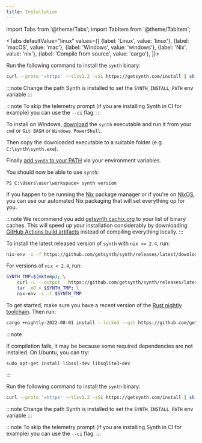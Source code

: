 ```yaml
---
title: Installation
---
```


import Tabs from '@theme/Tabs'; import TabItem from '@theme/TabItem';

<Tabs defaultValue="linux"
values={[
{label: 'Linux', value: 'linux'}, {label: 'macOS', value: 'mac'}, {label: 'Windows', value: 'windows'}, {label: 'Nix', value: 'nix'}, {label: 'Compile from source', value: 'cargo'},
]}>

<TabItem value='linux'>

Run the following command to install the `synth` binary:

```bash
curl --proto '=https' --tlsv1.2 -sSL https://getsynth.com/install | sh
```

:::note
Change the path Synth is installed to set the `SYNTH_INSTALL_PATH` env variable
:::

:::note
To skip the telemetry prompt (if you are installing Synth in CI for example) you can use the `--ci` flag.
:::

</TabItem>

<TabItem value='windows'>

To install on Windows, [download](https://github.com/getsynth/synth/releases/latest/download/synth-windows-latest-x86_64.exe) the `synth` executable and run it from your `cmd` or `Git BASH` or `Windows PowerShell`.

Then copy the downloaded executable to a suitable folder (e.g. `C:\synth\synth.exe`).

Finally [add `synth` to your PATH](https://www.architectryan.com/2018/03/17/add-to-the-path-on-windows-10/) via your environment variables.

You should now be able to use `synth`:

```
PS C:\Users\user\workspace> synth version
```

</TabItem>

<TabItem value='nix'>

If you happen to be running the [Nix](https://nixos.org/download.html#nix-quick-install) package manager or if you're on [NixOS](https://nixos.org/), you can use our automated Nix packaging that will set everything up for you.

:::note
We recommend you add [getsynth.cachix.org](https://app.cachix.org/cache/getsynth) to your list of binary caches. This will speed up your installation considerably by downloading [GitHub Actions build artifacts](https://github.com/getsynth/synth/actions/workflows/cachix.yml) instead of compiling everything locally.
:::

To install the latest released version of `synth` with `nix >= 2.4`, run:

```bash
nix-env -i -f https://github.com/getsynth/synth/releases/latest/download/install-nix
```

For versions of `nix < 2.4`, run:

```bash
SYNTH_TMP=$(mktemp); \
	curl -L --output - https://github.com/getsynth/synth/releases/latest/download/install-nix |\
	tar -xO > $SYNTH_TMP; \
	nix-env -i -f $SYNTH_TMP
```

</TabItem>

<TabItem value='cargo'>

To get started, make sure you have a recent version of the [Rust nightly toolchain](https://www.rust-lang.org/tools/install). Then run:

```bash
cargo +nightly-2022-08-01 install --locked --git https://github.com/getsynth/synth.git synth
```

:::note

If compilation fails, it may be because some required dependencies are not installed. On Ubuntu, you can try:

```
sudo apt-get install libssl-dev libsqlite3-dev
```
:::

</TabItem>
  
<TabItem value='mac'>

Run the following command to install the `synth` binary:

```bash
curl --proto '=https' --tlsv1.2 -sSL https://getsynth.com/install | sh
```

:::note
Change the path Synth is installed to set the `SYNTH_INSTALL_PATH` env variable
:::

:::note
To skip the telemetry prompt (if you are installing Synth in CI for example) you can use the `--ci` flag.
:::

</TabItem>

</Tabs>
